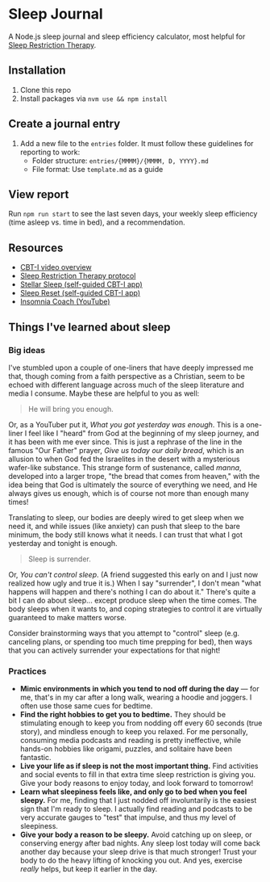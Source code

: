 # Sleep Journal

A Node.js sleep journal and sleep efficiency calculator, most helpful for [Sleep Restriction Therapy](https://stanfordhealthcare.org/medical-treatments/c/cognitive-behavioral-therapy-insomnia/procedures/sleep-restriction.html).

## Installation

1. Clone this repo
2. Install packages via `nvm use && npm install`

## Create a journal entry

1. Add a new file to the `entries` folder. It must follow these guidelines for reporting to work:
   - Folder structure: `entries/{MMMM}/{MMMM, D, YYYY}.md`
   - File format: Use `template.md` as a guide

## View report

Run `npm run start` to see the last seven days, your weekly sleep efficiency (time asleep vs. time in bed), and a recommendation.

## Resources

- [CBT-I video overview](https://www.youtube.com/watch?v=PFP7LOQNbO8&themeRefresh=1)
- [Sleep Restriction Therapy protocol](https://stanfordhealthcare.org/medical-treatments/c/cognitive-behavioral-therapy-insomnia/procedures/sleep-restriction.html)
- [Stellar Sleep (self-guided CBT-I app)](https://stellarsleep.com/)
- [Sleep Reset (self-guided CBT-I app)](https://www.thesleepreset.com/)
- [Insomnia Coach (YouTube)](https://www.youtube.com/@InsomniaCoach)

## Things I've learned about sleep

### Big ideas

I've stumbled upon a couple of one-liners that have deeply impressed me that, though coming from a faith perspective as a Christian, seem to be echoed with different language across much of the sleep literature and media I consume. Maybe these are helpful to you as well:

> He will bring you enough.

Or, as a YouTuber put it, _What you got yesterday was enough_. This is a one-liner I feel like I "heard" from God at the beginning of my sleep journey, and it has been with me ever since. This is just a rephrase of the line in the famous "Our Father" prayer, _Give us today our daily bread_, which is an allusion to when God fed the Israelites in the desert with a mysterious wafer-like substance. This strange form of sustenance, called _manna_, developed into a larger trope, "the bread that comes from heaven," with the idea being that God is ultimately the source of everything we need, and He always gives us enough, which is of course not more than enough many times!

Translating to sleep, our bodies are deeply wired to get sleep when we need it, and while issues (like anxiety) can push that sleep to the bare minimum, the body still knows what it needs. I can trust that what I got yesterday and tonight is enough.

> Sleep is surrender.

Or, _You can't control sleep_. (A friend suggested this early on and I just now realized how ugly and true it is.) When I say "surrender", I don't mean "what happens will happen and there's nothing I can do about it." There's quite a bit I can do about sleep... except produce sleep when the time comes. The body sleeps when it wants to, and coping strategies to control it are virtually guaranteed to make matters worse.

Consider brainstorming ways that you attempt to "control" sleep (e.g. canceling plans, or spending too much time prepping for bed), then ways that you can actively surrender your expectations for that night!

### Practices

- **Mimic environments in which you tend to nod off during the day** — for me, that's in my car after a long walk, wearing a hoodie and joggers. I often use those same cues for bedtime.
- **Find the right hobbies to get you to bedtime.** They should be stimulating enough to keep you from nodding off every 60 seconds (true story), and mindless enough to keep you relaxed. For me personally, consuming media podcasts and reading is pretty ineffective, while hands-on hobbies like origami, puzzles, and solitaire have been fantastic.
- **Live your life as if sleep is not the most important thing.** Find activities and social events to fill in that extra time sleep restriction is giving you. Give your body reasons to enjoy today, and look forward to tomorrow!
- **Learn what sleepiness feels like, and only go to bed when you feel sleepy.** For me, finding that I just nodded off involuntarily is the easiest sign that I'm ready to sleep. I actually find reading and podcasts to be very accurate gauges to "test" that impulse, and thus my level of sleepiness.
- **Give your body a reason to be sleepy.** Avoid catching up on sleep, or conserving energy after bad nights. Any sleep lost today will come back another day because your sleep drive is that much stronger! Trust your body to do the heavy lifting of knocking you out. And yes, exercise _really_ helps, but keep it earlier in the day.
